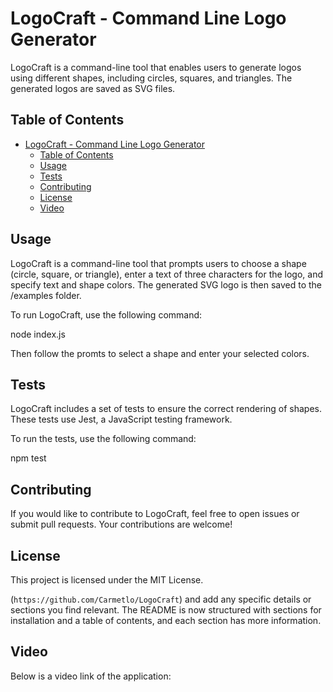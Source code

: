 # LogoCraft - Command Line Logo Generator

LogoCraft is a command-line tool that enables users to generate logos using different shapes, including circles, squares, and triangles. The generated logos are saved as SVG files.

## Table of Contents

- [LogoCraft - Command Line Logo Generator](#logocraft---command-line-logo-generator)
  - [Table of Contents](#table-of-contents)
  - [Usage](#usage)
  - [Tests](#tests)
  - [Contributing](#contributing)
  - [License](#license)
  - [Video](#video)

## Usage

LogoCraft is a command-line tool that prompts users to choose a shape (circle, square, or triangle), enter a text of three characters for the logo, and specify text and shape colors. The generated SVG logo is then saved to the /examples folder.

To run LogoCraft, use the following command:

node index.js

Then follow the promts to select a shape and enter your selected colors.

## Tests
LogoCraft includes a set of tests to ensure the correct rendering of shapes. These tests use Jest, a JavaScript testing framework.

To run the tests, use the following command:

npm test

## Contributing

If you would like to contribute to LogoCraft, feel free to open issues or submit pull requests. Your contributions are welcome!

## License

This project is licensed under the MIT License.


(`https://github.com/Carmetlo/LogoCraft`) and add any specific details or sections you find relevant. The README is now structured with sections for installation and a table of contents, and each section has more information.

## Video

Below is a video link of the application:


